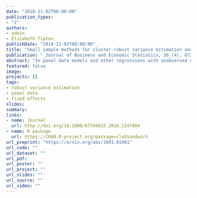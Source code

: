 ```yaml
---
date: "2018-11-02T00:00:00"
publication_types:
- "2"
authors:
- admin
- Elizabeth Tipton
publishDate: "2018-11-02T00:00:00"
title: "Small sample methods for cluster-robust variance estimation and hypothesis testing in fixed effects models"
publication: "_Journal of Business and Economic Statistics, 36_(4), 672-683"
abstract: "In panel data models and other regressions with unobserved effects, fixed effects estimation is often paired with cluster-robust variance estimation (CRVE) to account for heteroscedasticity and un-modeled dependence among the errors. Although asymptotically consistent, CRVE can be biased downward when the number of clusters is small, leading to hypothesis tests with rejection rates that are too high. More accurate tests can be constructed using bias-reduced linearization (BRL), which corrects the CRVE based on a working model, in conjunction with a Satterthwaite approximation for t-tests. We propose a generalization of BRL that can be applied in models with arbitrary sets of fixed effects, where the original BRL method is undefined, and describe how to apply the method when the regression is estimated after absorbing the fixed effects. We also propose a small-sample test for multiple-parameter hypotheses, which generalizes the Satterthwaite approximation for t-tests. In simulations covering a wide range of scenarios, we find that the conventional cluster-robust Wald test can severely over-reject while the proposed small-sample test maintains Type I error close to nominal levels. The proposed methods are implemented in an R package called clubSandwich. This article has online supplementary materials."
featured: false
image: 
projects: []
tags: 
- robust variance estimation
- panel data
- fixed effects
slides: 
summary: 
links:
- name: Journal
  url: http://doi.org/10.1080/07350015.2016.1247004
- name: R package
  url: https://CRAN.R-project.org/package=clubSandwich
url_preprint: "https://arxiv.org/abs/1601.01981"
url_code: ""
url_dataset: ""
url_pdf: 
url_poster: ""
url_project: ""
url_slides: ""
url_source: ""
url_video: ""
---
```


